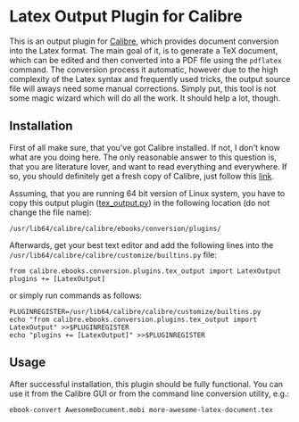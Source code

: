 Latex Output Plugin for Calibre
===============================

This is an output plugin for [Calibre](http://calibre-ebook.com/), which
provides document conversion into the Latex format. The main goal of it, is
to generate a TeX document, which can be edited and then converted into a
PDF file using the `pdflatex` command. The conversion process it automatic,
however due to the high complexity of the Latex syntax and frequently used
tricks, the output source file will aways need some manual corrections.
Simply put, this tool is not some magic wizard which will do all the work.
It should help a lot, though.


Installation
------------

First of all make sure, that you've got Calibre installed. If not, I don't
know what are you doing here. The only reasonable answer to this question is,
that you are literature lover, and want to read everything and everywhere.
If so, you should definitely get a fresh copy of Calibre, just follow this
[link](http://calibre-ebook.com/download).

Assuming, that you are running 64 bit version of Linux system, you have to
copy this output plugin ([tex_output.py](https://raw.githubusercontent.com/Arkq/calibre-latex/master/tex_output.py))
in the following location (do not change the file name):

	/usr/lib64/calibre/calibre/ebooks/conversion/plugins/

Afterwards, get your best text editor and add the following lines into the
`/usr/lib64/calibre/calibre/customize/builtins.py` file:

	from calibre.ebooks.conversion.plugins.tex_output import LatexOutput
	plugins += [LatexOutput]

or simply run commands as follows:

	PLUGINREGISTER=/usr/lib64/calibre/calibre/customize/builtins.py
	echo "from calibre.ebooks.conversion.plugins.tex_output import LatexOutput" >>$PLUGINREGISTER
	echo "plugins += [LatexOutput]" >>$PLUGINREGISTER


Usage
-----

After successful installation, this plugin should be fully functional. You can
use it from the Calibre GUI or from the command line conversion utility, e.g.:

	ebook-convert AwesomeDocument.mobi more-awesome-latex-document.tex
